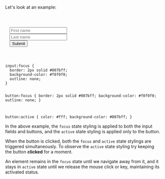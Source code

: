 Let's look at an example:

<codeblock language="css" type="lesson">
<code>
<panel language="html">
<form>
  <input type="text" id="name" placeholder="First name">
  <input type="text" placeholder="Last name">
  <button type="button">Submit</button>
</form>
</panel>
<panel language="css">
input:focus {
  border: 2px solid #007bff;
  background-color: #f0f0f0;
  outline: none;
}

button:focus {
  border: 2px solid #007bff;
  background-color: #f0f0f0;
  outline: none;
}

button:active {
  color: #fff;
  background-color: #007bff;
}
</panel>
</code>
</codeblock>

In the above example, the `focus`
state styling is applied to both
the input fields and buttons, and
the `active` state styling is
applied only to the button.

When the button is clicked, both the `focus`
and `active` state stylings are triggered
simultaneously. To observe the `active` state
styling try keeping the button **clicked**
for a moment.

An element remains in the `focus` state
until we navigate away from it,
and it stays in `active` state until we release
the mouse click or key,
maintaining its activated status.
